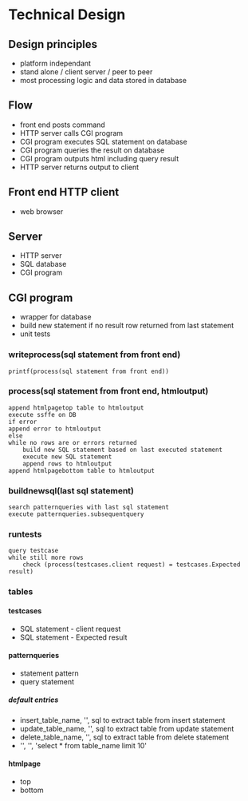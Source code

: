 # Technical Design
## Design principles
- platform independant
- stand alone / client server / peer to peer
- most processing logic and data stored in database
## Flow
- front end posts command
- HTTP server calls CGI program
- CGI program executes SQL statement on database
- CGI program queries the result on database
- CGI program outputs html including query result
- HTTP server returns output to client
## Front end HTTP client
- web browser
## Server
- HTTP server
- SQL database
- CGI program
## CGI program
- wrapper for database
- build new statement if no result row returned from last statement
- unit tests
### writeprocess(sql statement from front end)
    printf(process(sql statement from front end))
### process(sql statement from front end, htmloutput)
    append htmlpagetop table to htmloutput
    execute ssffe on DB
    if error
	append error to htmloutput
    else
	while no rows are or errors returned
	    build new SQL statement based on last executed statement
	    execute new SQL statement
        append rows to htmloutput
    append htmlpagebottom table to htmloutput
### buildnewsql(last sql statement)
    search patternqueries with last sql statement
    execute patternqueries.subsequentquery
### runtests
    query testcase
    while still more rows
        check (process(testcases.client request) = testcases.Expected result)
### tables
#### testcases
- SQL statement - client request
- SQL statement - Expected result
#### patternqueries
- statement pattern
- query statement
##### default entries
- insert_table_name, '', sql to extract table from insert statement 
- update_table_name, '', sql to extract table from update statement 
- delete_table_name, '', sql to extract table from delete statement 
- '', '', 'select * from table_name limit 10'
#### htmlpage
- top
- bottom
